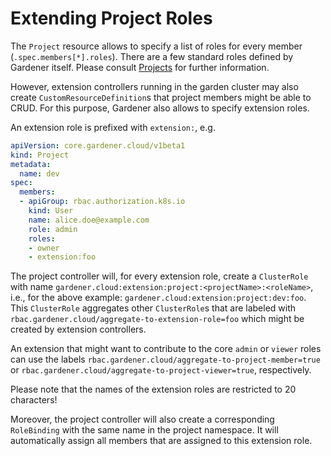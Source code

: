 # Extending Project Roles

The `Project` resource allows to specify a list of roles for every member (`.spec.members[*].roles`).
There are a few standard roles defined by Gardener itself.
Please consult [Projects](../usage/projects.md) for further information.

However, extension controllers running in the garden cluster may also create `CustomResourceDefinition`s that project members might be able to CRUD.
For this purpose, Gardener also allows to specify extension roles.

An extension role is prefixed with `extension:`, e.g.

```yaml
apiVersion: core.gardener.cloud/v1beta1
kind: Project
metadata:
  name: dev
spec:
  members:
  - apiGroup: rbac.authorization.k8s.io
    kind: User
    name: alice.doe@example.com
    role: admin
    roles:
    - owner
    - extension:foo
```

The project controller will, for every extension role, create a `ClusterRole` with name `gardener.cloud:extension:project:<projectName>:<roleName>`, i.e., for the above example: `gardener.cloud:extension:project:dev:foo`.
This `ClusterRole` aggregates other `ClusterRole`s that are labeled with `rbac.gardener.cloud/aggregate-to-extension-role=foo` which might be created by extension controllers.

An extension that might want to contribute to the core `admin` or `viewer` roles can use the labels `rbac.gardener.cloud/aggregate-to-project-member=true` or `rbac.gardener.cloud/aggregate-to-project-viewer=true`, respectively.

Please note that the names of the extension roles are restricted to 20 characters!

Moreover, the project controller will also create a corresponding `RoleBinding` with the same name in the project namespace.
It will automatically assign all members that are assigned to this extension role.
